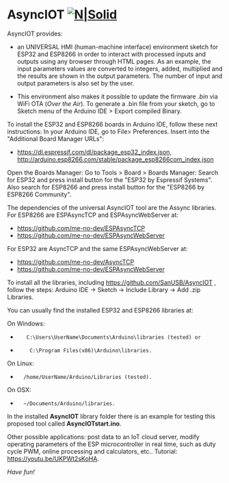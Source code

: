# AsyncIOT [![N|Solid](http://sanusb.blogspot.com.br/favicon.ico)](http://sanusb.org/)

AsyncIOT provides:

  - an UNIVERSAL HMI (human-machine interface) environment sketch for ESP32 and ESP8266 in order to interact with processed inputs and outputs using any browser through HTML pages. As an example, the input parameters values are converted to integers, added, multiplied and the results are shown in the output parameters. The number of input and output parameters is also set by the user. 

  - This environment also makes it possible to update the firmware *.bin* via WiFi OTA (*Over the Air*). To generate a .bin file from your sketch, go to Sketch menu of the Arduino IDE > Export compiled Binary.

 To install the ESP32 and ESP8266 boards in Arduino IDE, follow these next instructions:
 In your Arduino IDE, go to File> Preferences. Insert into the "Additional Board Manager URLs":
 * https://dl.espressif.com/dl/package_esp32_index.json, http://arduino.esp8266.com/stable/package_esp8266com_index.json
 
 Open the Boards Manager: Go to Tools > Board > Boards Manager:
 Search for ESP32 and press install button for the "ESP32 by Espressif Systems". Also search for ESP8266 and press install button for the "ESP8266 by ESP8266 Community".
 
 The dependencies of the universal AsyncIOT tool are the Assync libraries. For ESP8266 are ESPAsyncTCP and ESPAsyncWebServer at:
 
 * https://github.com/me-no-dev/ESPAsyncTCP
 * https://github.com/me-no-dev/ESPAsyncWebServer
 
 For ESP32 are AsyncTCP and the same ESPAsyncWebServer at:
 
 * https://github.com/me-no-dev/AsyncTCP
 * https://github.com/me-no-dev/ESPAsyncWebServer
 
 To install all the libraries, including https://github.com/SanUSB/AsyncIOT , follow the steps: 
Arduino IDE -> Sketch -> Include Library -> Add .zip Libraries.
 
 You can usually find the installed ESP32 and ESP8266 libraries at:
  
 On Windows:    
*        C:\Users\UserName\Documents\Arduino\libraries (tested) or 
*         C:\Program Files(x86)\Arduino\libraries.
     
 On Linux:   
*       /home/UserName/Arduino/Libraries (tested).

On OSX:
*       ~/Documents/Arduino/libraries.

 In the installed **AsyncIOT** library folder there is an example for testing this proposed tool called **AsyncIOTstart.ino**.
 
 Other possible applications: post data to an IoT cloud server, modify operating parameters of the ESP microcontroller in real time, such as duty cycle PWM, online processing and calculators, etc..
 Tutorial: https://youtu.be/UKPWt2sKoHA.
 
*Have fun!*
